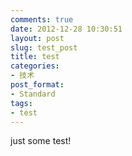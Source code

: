 ```yaml
---
comments: true
date: 2012-12-28 10:30:51
layout: post
slug: test_post
title: test
categories:
- 技术
post_format:
- Standard
tags:
- test
---
```

just some test!
